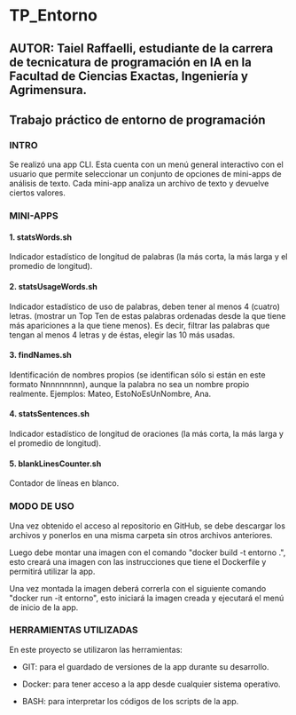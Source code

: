 # TP_Entorno
## AUTOR: Taiel Raffaelli, estudiante de la carrera de tecnicatura de programación en IA en la Facultad de Ciencias Exactas, Ingeniería y Agrimensura.
## Trabajo práctico de entorno de programación
### INTRO
Se realizó una app CLI. Esta cuenta con un menú general interactivo con el usuario que permite seleccionar un conjunto de opciones de mini-apps de análisis de texto. Cada mini-app analiza un archivo de texto y devuelve ciertos valores.

### MINI-APPS
#### 1. statsWords.sh
Indicador estadístico de longitud de palabras (la más corta, la más larga y el promedio de longitud).

#### 2. statsUsageWords.sh
Indicador estadístico de uso de palabras, deben tener al menos 4 (cuatro) letras. (mostrar un Top Ten de estas palabras ordenadas desde la que tiene más apariciones a la que tiene menos). Es decir, filtrar las palabras que tengan al menos 4 letras y de éstas, elegir las 10 más usadas.

#### 3. findNames.sh
Identificación de nombres propios (se identifican sólo si están en este formato Nnnnnnnnn), aunque la palabra no sea un nombre propio realmente. Ejemplos: Mateo, EstoNoEsUnNombre, Ana.

#### 4. statsSentences.sh
Indicador estadístico de longitud de oraciones (la más corta, la más larga y el promedio de longitud).

#### 5. blankLinesCounter.sh
Contador de líneas en blanco.

### MODO DE USO
Una vez obtenido el acceso al repositorio en GitHub, se debe descargar los archivos y ponerlos en una misma carpeta sin otros archivos anteriores.

Luego debe montar una imagen con el comando "docker build -t entorno .", esto creará una imagen con las instrucciones que tiene el Dockerfile y permitirá utilizar la app.

Una vez montada la imagen deberá correrla con el siguiente comando "docker run -it entorno", esto iniciará la imagen creada y ejecutará el menú de inicio de la app.

### HERRAMIENTAS UTILIZADAS
En este proyecto se utilizaron las herramientas:

- GIT: para el guardado de versiones de la app durante su desarrollo.

- Docker: para tener acceso a la app desde cualquier sistema operativo.

- BASH: para interpretar los códigos de los scripts de la app.
